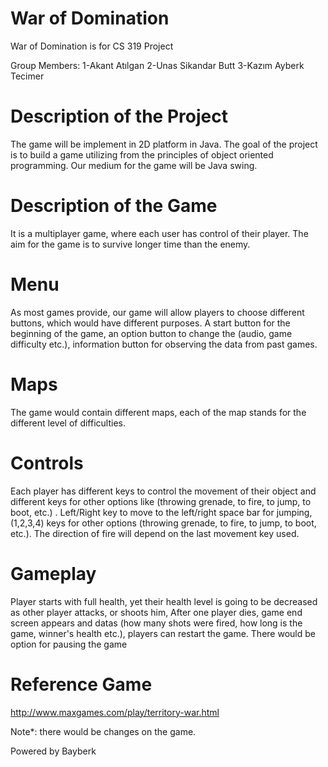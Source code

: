 # War of Domination
War of Domination is for CS 319 Project

Group Members:  1-Akant Atılgan 2-Unas Sikandar Butt  3-Kazım Ayberk Tecimer

# Description of the Project

The game will be implement in 2D platform in Java. The goal of the project is to build a game utilizing from the principles of object oriented programming. Our medium for the game will be Java swing.

# Description of the Game
 It is a multiplayer game, where each user has control of their player. The aim for the game is to survive longer time than the enemy.
 
# Menu
As most games provide, our game will allow players to choose different buttons, which would have different purposes. A start button for the beginning of the game, an option button to change the (audio, game difficulty etc.), information button for observing the data from past games.

# Maps
The game would contain different maps, each of the map stands for the different level of difficulties.

# Controls
Each player has different keys to control the movement of their object and different keys for other options like (throwing grenade, to fire, to jump, to boot, etc.) . Left/Right key to move to the left/right space bar for jumping, (1,2,3,4) keys for other options (throwing grenade, to fire, to jump, to boot, etc.). The direction of fire will depend on the last movement key used.

# Gameplay
Player starts with full health, yet their health level is going to be decreased as other player attacks, or shoots him, After one player dies, game end screen appears and datas (how many shots were fired, how long is the game, winner's health etc.), players can restart the game. There would be option for pausing the game

# Reference Game

http://www.maxgames.com/play/territory-war.html

Note*: there would be changes on the game.

Powered by Bayberk

